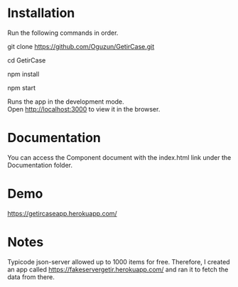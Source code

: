 # Installation  

 Run the following commands in order.
 
git clone https://github.com/Oguzun/GetirCase.git

cd GetirCase

npm install

npm start

Runs the app in the development mode.\
Open [http://localhost:3000](http://localhost:3000) to view it in the browser.

# Documentation

You can access the Component document with the index.html link under the Documentation folder.

# Demo

https://getircaseapp.herokuapp.com/

# Notes

Typicode json-server allowed up to 1000 items for free.
Therefore, I created an app called https://fakeservergetir.herokuapp.com/ and ran it to fetch the data from there.


